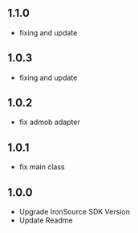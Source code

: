 ## 1.1.0
- fixing and update
## 1.0.3
- fixing and update
## 1.0.2
- fix admob adapter
## 1.0.1
- fix main class
## 1.0.0
 - Upgrade IronSource SDK Version
 - Update Readme